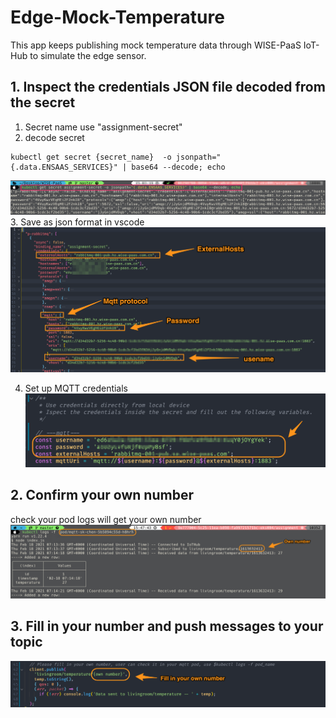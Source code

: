 # Edge-Mock-Temperature

This app keeps publishing mock temperature data through WISE-PaaS IoT-Hub to simulate the edge sensor.

## 1. Inspect the credentials JSON file decoded from the secret 
1. Secret name use "assignment-secret"
2. decode secret
```script
kubectl get secret {secret_name}  -o jsonpath="{.data.ENSAAS_SERVICES}" | base64 --decode; echo
```

![decode](./img/decode.png)
3. Save as json format in vscode
![secret](./img/secret.png)

4. Set up MQTT credentials 
![mqtt](./img/mqtt.png)

## 2. Confirm your own number
check your pod logs will get your own number
![ChechNumber](./img/ChechNumber.png)

## 3. Fill in your number and push messages to your topic
![number](./img/number.png)


